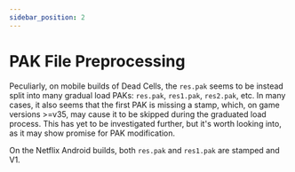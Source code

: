 ```yaml
---
sidebar_position: 2
---
```


# PAK File Preprocessing

Peculiarly, on mobile builds of Dead Cells, the `res.pak` seems to be instead split into many gradual load PAKs: `res.pak`, `res1.pak`, `res2.pak`, etc. In many cases, it also seems that the first PAK is missing a stamp, which, on game versions >=v35, may cause it to be skipped during the graduated load process. This has yet to be investigated further, but it's worth looking into, as it may show promise for PAK modification.

On the Netflix Android builds, both `res.pak` and `res1.pak` are stamped and V1.
